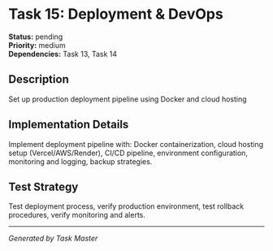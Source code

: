 # Task 15: Deployment & DevOps

**Status:** pending  
**Priority:** medium  
**Dependencies:** Task 13, Task 14  

## Description
Set up production deployment pipeline using Docker and cloud hosting

## Implementation Details
Implement deployment pipeline with: Docker containerization, cloud hosting setup (Vercel/AWS/Render), CI/CD pipeline, environment configuration, monitoring and logging, backup strategies.

## Test Strategy
Test deployment process, verify production environment, test rollback procedures, verify monitoring and alerts.

---
*Generated by Task Master*